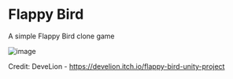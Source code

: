 # Flappy Bird
A simple Flappy Bird clone game

![image](https://user-images.githubusercontent.com/60242731/158048874-53a19aa5-a814-45fd-8f77-536204ddb674.png)

Credit: DeveLion - https://develion.itch.io/flappy-bird-unity-project
